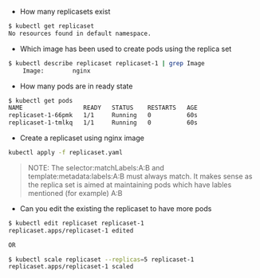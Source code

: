 
- How many replicasets exist
```bash
$ kubectl get replicaset        
No resources found in default namespace.
```

- Which image has been used to create pods using the 
  replica set
```bash
$ kubectl describe replicaset replicaset-1 | grep Image
    Image:        nginx
```

- How many pods are in ready state
```bash
$ kubectl get pods                                     
NAME                 READY   STATUS    RESTARTS   AGE
replicaset-1-66pmk   1/1     Running   0          60s
replicaset-1-tmlkq   1/1     Running   0          60s
```

- Create a replicaset using nginx image
```bash
kubectl apply -f replicaset.yaml
```

> NOTE: The selector:matchLabels:A:B and template:metadata:labels:A:B must always match. It makes sense as the replica set is aimed at maintaining pods which have lables mentioned (for example)  A:B


- Can you edit the existing the replicaset to have more pods
```bash
$ kubectl edit replicaset replicaset-1                                       
replicaset.apps/replicaset-1 edited

OR

$ kubectl scale replicaset --replicas=5 replicaset-1 
replicaset.apps/replicaset-1 scaled
```
